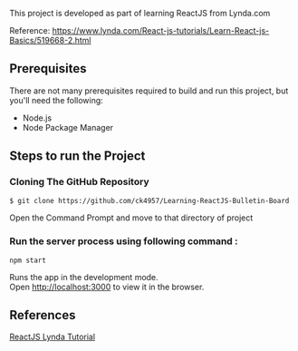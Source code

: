 This project is developed as part of learning ReactJS from Lynda.com

Reference: https://www.lynda.com/React-js-tutorials/Learn-React-js-Basics/519668-2.html

## Prerequisites

There are not many prerequisites required to build and run this project, but you'll need the following:

* Node.js
* Node Package Manager

## Steps to run the Project

### Cloning The GitHub Repository
  ```bash
  $ git clone https://github.com/ck4957/Learning-ReactJS-Bulletin-Board
  ```
  Open the Command Prompt and move to that directory of project

### Run the server process using following command :  
  ```
  npm start
  ```

  Runs the app in the development mode.<br>
  Open [http://localhost:3000](http://localhost:3000) to view it in the browser.


## References

[ReactJS Lynda Tutorial](https://www.lynda.com/React-js-tutorials/Learn-React-js-Basics/519668-2.html)
